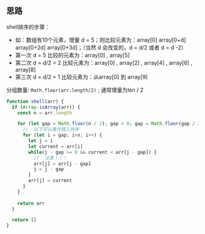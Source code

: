 ## 思路 

shell排序的步骤：
- 如：数组有10个元素，增量 d = 5；则比较元素为：array[0]    array[0+d]    array[0+2d]  array[0+3d]；（当然 d 会改变的，d = d/2  或者 d = d -2）
- 第一次  d = 5  比较的元素为：array[0]  , array[5]  
- 第二次  d = d/2 = 2 比较元素为：array[0]  , array[2]  , array[4] , array[6] , array[8]
- 第三次  d = d/2 = 1 比较元素为：从array[0] 到  array[9]

分组数量: `Math.floor(arr.length/2)` ; 通常增量为len / 2

```js
function shell(arr) {
  if (Array.isArray(arr)) {
    const n = arr.length

    for (let gap = Math.floor(n / 2); gap > 0; gap = Math.floor(gap / 2)) {
      //  以下可以看作插入排序
      for (let i = gap; i<n; i++) {
        let j = i
        let current = arr[i]
        while(j - gap >= 0 && current < arr[j - gap]) {
          //  注意！！！
          arr[j] = arr[j - gap]
          j = j - gap
        }
        arr[j] = current
      }
    }
    
    return arr
  }

  return []
}


```

